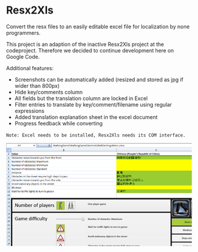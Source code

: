 Resx2Xls
========
Convert the resx files to an easily editable excel file for localization by none programmers.

This project is an adaption of the inactive Resx2Xls project at the codeproject. Therefore we decided to continue development here on Google Code.

Additional features:

- Screenshots can be automatically added (resized and stored as jpg if wider than 800px)
- Hide key/comments column
- All fields but the translation column are locked in Excel
- Filter entries to translate by key/comment/filename using regular expressions
- Added translation explanation sheet in the excel document
- Progress feedback while converting

`Note: Excel needs to be installed, Resx2Xls needs its COM interface.`

![Alt text](/Screenshots/Screenshot1.png?raw=true "Screenshot")
